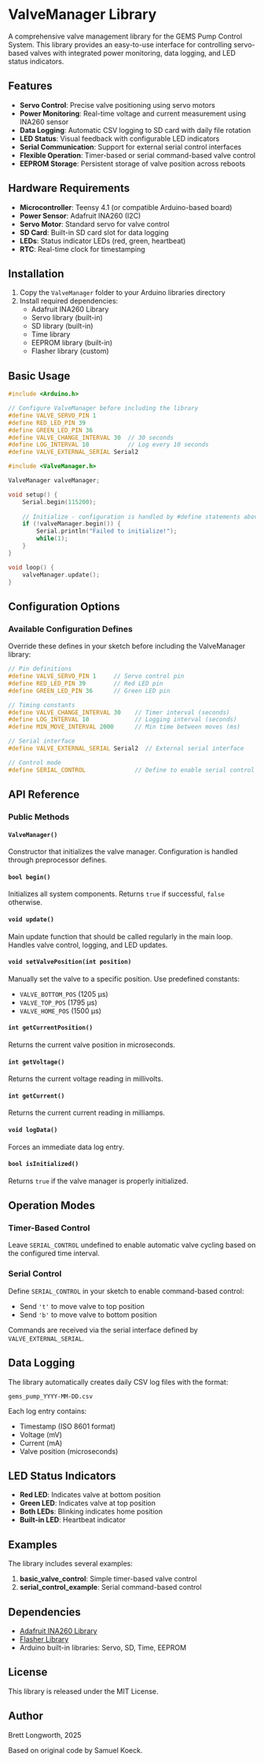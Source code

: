 # ValveManager Library

A comprehensive valve management library for the GEMS Pump Control System. This library provides an easy-to-use interface for controlling servo-based valves with integrated power monitoring, data logging, and LED status indicators.

## Features

- **Servo Control**: Precise valve positioning using servo motors
- **Power Monitoring**: Real-time voltage and current measurement using INA260 sensor
- **Data Logging**: Automatic CSV logging to SD card with daily file rotation
- **LED Status**: Visual feedback with configurable LED indicators
- **Serial Communication**: Support for external serial control interfaces
- **Flexible Operation**: Timer-based or serial command-based valve control
- **EEPROM Storage**: Persistent storage of valve position across reboots

## Hardware Requirements

- **Microcontroller**: Teensy 4.1 (or compatible Arduino-based board)
- **Power Sensor**: Adafruit INA260 (I2C)
- **Servo Motor**: Standard servo for valve control
- **SD Card**: Built-in SD card slot for data logging
- **LEDs**: Status indicator LEDs (red, green, heartbeat)
- **RTC**: Real-time clock for timestamping

## Installation

1. Copy the `ValveManager` folder to your Arduino libraries directory
2. Install required dependencies:
   - Adafruit INA260 Library
   - Servo library (built-in)
   - SD library (built-in)
   - Time library
   - EEPROM library (built-in)
   - Flasher library (custom)

## Basic Usage

```cpp
#include <Arduino.h>

// Configure ValveManager before including the library
#define VALVE_SERVO_PIN 1
#define RED_LED_PIN 39
#define GREEN_LED_PIN 36
#define VALVE_CHANGE_INTERVAL 30  // 30 seconds
#define LOG_INTERVAL 10           // Log every 10 seconds
#define VALVE_EXTERNAL_SERIAL Serial2

#include <ValveManager.h>

ValveManager valveManager;

void setup() {
    Serial.begin(115200);
    
    // Initialize - configuration is handled by #define statements above
    if (!valveManager.begin()) {
        Serial.println("Failed to initialize!");
        while(1);
    }
}

void loop() {
    valveManager.update();
}
```

## Configuration Options

### Available Configuration Defines

Override these defines in your sketch before including the ValveManager library:

```cpp
// Pin definitions
#define VALVE_SERVO_PIN 1     // Servo control pin
#define RED_LED_PIN 39        // Red LED pin  
#define GREEN_LED_PIN 36      // Green LED pin

// Timing constants
#define VALVE_CHANGE_INTERVAL 30    // Timer interval (seconds)
#define LOG_INTERVAL 10             // Logging interval (seconds)
#define MIN_MOVE_INTERVAL 2000      // Min time between moves (ms)

// Serial interface
#define VALVE_EXTERNAL_SERIAL Serial2  // External serial interface

// Control mode
#define SERIAL_CONTROL              // Define to enable serial control
```

## API Reference

### Public Methods

#### `ValveManager()`
Constructor that initializes the valve manager. Configuration is handled through preprocessor defines.

#### `bool begin()`
Initializes all system components. Returns `true` if successful, `false` otherwise.

#### `void update()`
Main update function that should be called regularly in the main loop. Handles valve control, logging, and LED updates.

#### `void setValvePosition(int position)`
Manually set the valve to a specific position. Use predefined constants:
- `VALVE_BOTTOM_POS` (1205 µs)
- `VALVE_TOP_POS` (1795 µs)
- `VALVE_HOME_POS` (1500 µs)

#### `int getCurrentPosition()`
Returns the current valve position in microseconds.

#### `int getVoltage()`
Returns the current voltage reading in millivolts.

#### `int getCurrent()`
Returns the current current reading in milliamps.

#### `void logData()`
Forces an immediate data log entry.

#### `bool isInitialized()`
Returns `true` if the valve manager is properly initialized.

## Operation Modes

### Timer-Based Control
Leave `SERIAL_CONTROL` undefined to enable automatic valve cycling based on the configured time interval.

### Serial Control
Define `SERIAL_CONTROL` in your sketch to enable command-based control:
- Send `'t'` to move valve to top position
- Send `'b'` to move valve to bottom position

Commands are received via the serial interface defined by `VALVE_EXTERNAL_SERIAL`.

## Data Logging

The library automatically creates daily CSV log files with the format:
```
gems_pump_YYYY-MM-DD.csv
```

Each log entry contains:
- Timestamp (ISO 8601 format)
- Voltage (mV)
- Current (mA)
- Valve position (microseconds)

## LED Status Indicators

- **Red LED**: Indicates valve at bottom position
- **Green LED**: Indicates valve at top position
- **Both LEDs**: Blinking indicates home position
- **Built-in LED**: Heartbeat indicator

## Examples

The library includes several examples:

1. **basic_valve_control**: Simple timer-based valve control
2. **serial_control_example**: Serial command-based control

## Dependencies

- [Adafruit INA260 Library](https://github.com/adafruit/Adafruit_INA260)
- [Flasher Library](https://github.com/blongworth/flasher-library)
- Arduino built-in libraries: Servo, SD, Time, EEPROM

## License

This library is released under the MIT License.

## Author

Brett Longworth, 2025

Based on original code by Samuel Koeck.
